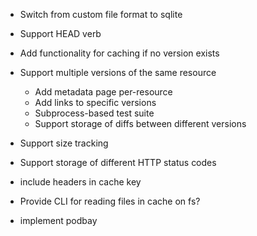- Switch from custom file format to sqlite
- Support HEAD verb
- Add functionality for caching if no version exists
- Support multiple versions of the same resource
    - Add metadata page per-resource
    - Add links to specific versions
    - Subprocess-based test suite
    - Support storage of diffs between different versions
- Support size tracking
- Support storage of different HTTP status codes
- include headers in cache key
- Provide CLI for reading files in cache on fs?

- implement podbay
